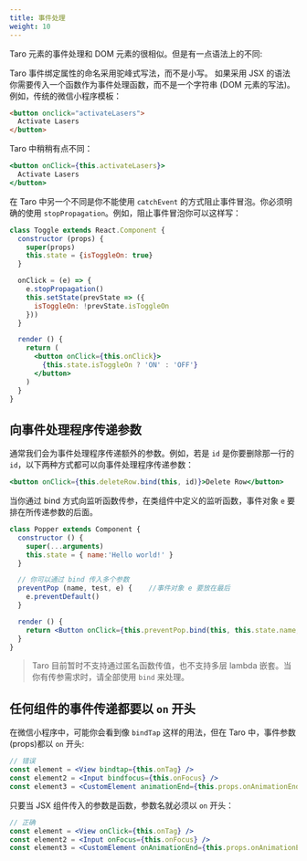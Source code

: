 ```yaml
---
title: 事件处理
weight: 10
---
```


Taro 元素的事件处理和 DOM 元素的很相似。但是有一点语法上的不同:

Taro 事件绑定属性的命名采用驼峰式写法，而不是小写。
如果采用 JSX 的语法你需要传入一个函数作为事件处理函数，而不是一个字符串 (DOM 元素的写法)。
例如，传统的微信小程序模板：

```html
<button onclick="activateLasers">
  Activate Lasers
</button>
```

Taro 中稍稍有点不同：

```jsx
<button onClick={this.activateLasers}>
  Activate Lasers
</button>
```

在 Taro 中另一个不同是你不能使用 `catchEvent` 的方式阻止事件冒泡。你必须明确的使用 `stopPropagation`。例如，阻止事件冒泡你可以这样写：

```jsx
class Toggle extends React.Component {
  constructor (props) {
    super(props)
    this.state = {isToggleOn: true}
  }

  onClick = (e) => {
    e.stopPropagation()
    this.setState(prevState => ({
      isToggleOn: !prevState.isToggleOn
    }))
  }

  render () {
    return (
      <button onClick={this.onClick}>
        {this.state.isToggleOn ? 'ON' : 'OFF'}
      </button>
    )
  }
}
```

## 向事件处理程序传递参数

通常我们会为事件处理程序传递额外的参数。例如，若是 `id` 是你要删除那一行的 `id`，以下两种方式都可以向事件处理程序传递参数：

```jsx
<button onClick={this.deleteRow.bind(this, id)}>Delete Row</button>
```

当你通过 bind 方式向监听函数传参，在类组件中定义的监听函数，事件对象 `e` 要排在所传递参数的后面。

```jsx
class Popper extends Component {
  constructor () {
    super(...arguments)
    this.state = { name:'Hello world!' }
  }

  // 你可以通过 bind 传入多个参数
  preventPop (name, test, e) {    //事件对象 e 要放在最后
    e.preventDefault()
  }

  render () {
    return <Button onClick={this.preventPop.bind(this, this.state.name, 'test')}></Button>
  }
}
```

> Taro 目前暂时不支持通过匿名函数传值，也不支持多层 lambda 嵌套。当你有传参需求时，请全部使用 `bind` 来处理。

## 任何组件的事件传递都要以 `on` 开头

在微信小程序中，可能你会看到像 `bindTap` 这样的用法，但在 Taro 中，事件参数(props)都以 `on` 开头:

```jsx
// 错误
const element = <View bindtap={this.onTag} />
const element2 = <Input bindfocus={this.onFocus} />
const element3 = <CustomElement animationEnd={this.props.onAnimationEnd} />
```

只要当 JSX 组件传入的参数是函数，参数名就必须以 `on` 开头：

```jsx
// 正确
const element = <View onClick={this.onTag} />
const element2 = <Input onFocus={this.onFocus} />
const element3 = <CustomElement onAnimationEnd={this.props.onAnimationEnd} />
```

